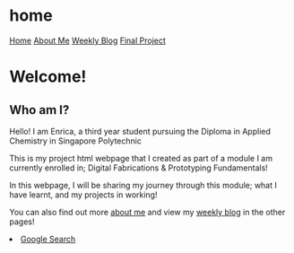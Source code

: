 # home
<!DOCTYPE html>
<html>
<body>
  <div class="topnav">
        <a href="index.html">Home</a>
        <a href="aboutme.html">About Me</a>
        <a href="blog.html">Weekly Blog</a>
        <a href="projects.html">Final Project</a>
  </div>
  <h1>Welcome!</h1>
  <h2>Who am I?</h2>
  <p> Hello! I am Enrica, a third year student pursuing the Diploma in Applied Chemistry in Singapore Polytechnic</p>
  <p> This is my project html webpage that I created as part of a module I am currently enrolled in; Digital Fabrications & Prototyping Fundamentals!</p>
  <p> In this webpage, I will be sharing my journey through this module; what I have learnt, and my projects in working!</p>
  <p> You can also find out more <a href="aboutme.html">about me</a> and view my <a href="blog.html">weekly blog</a> in the other pages! </p>
        <li><a href="www.google.com">Google Search</a></li>
</body>
</html>

